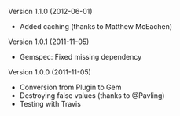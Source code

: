 Version 1.1.0 (2012-06-01)

- Added caching (thanks to Matthew McEachen)

Version 1.0.1 (2011-11-05)

- Gemspec: Fixed missing dependency

Version 1.0.0 (2011-11-05)

- Conversion from Plugin to Gem
- Destroying false values (thanks to @Pavling)
- Testing with Travis